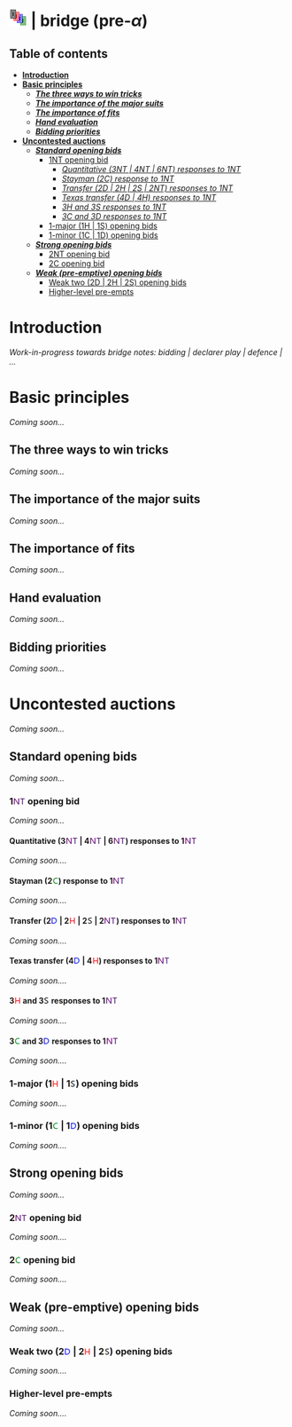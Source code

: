 # ![bridge](https://raw.githubusercontent.com/aornota/bridge/master/src/resources/tpoc-32x32.png) | bridge (pre-_α_)


## Table of contents

* [**Introduction**](#Introduction)
* [**Basic principles**](#Basic_principles)
  * [_**The three ways to win tricks**_](#The_three_ways_to_win_tricks)
  * [_**The importance of the major suits**_](#The_importance_of_the_major_suits)
  * [_**The importance of fits**_](#The_importance_of_fits)
  * [_**Hand evaluation**_](#Hand_evaluation)
  * [_**Bidding priorities**_](#Bidding_priorities)
* [**Uncontested auctions**](#Uncontested_auctions)
  * [_**Standard opening bids**_](#Standard_opening_bids)
    * [1NT opening bid](#1NT_opening_bid)
      * [_Quantitative (3NT | 4NT | 6NT) responses to 1NT_](#Quantitative_(3NT_|_4NT_|_6NT)_responses_to_1NT)
      * [_Stayman (2C) response to 1NT_](#Stayman_(2C)_response_to_1NT)
      * [_Transfer (2D | 2H | 2S | 2NT) responses to 1NT_](#Transfer_(2D_|_2H_|_2S_|_2NT)_responses_to_1NT)
      * [_Texas transfer (4D | 4H) responses to 1NT_](#Texas_transfer_(4D_|_4H)_responses_to_1NT)
      * [_3H and 3S responses to 1NT_](#3H_and_3S_responses_to_1NT)
      * [_3C and 3D responses to 1NT_](#3C_and_3D_responses_to_1NT)
    * [1-major (1H | 1S) opening bids](#1-major_(1H_|_1S)_opening_bids)
    * [1-minor (1C | 1D) opening bids](#1-minor_(1C_|_1D)_opening_bids)
  * [_**Strong opening bids**_](#Strong_opening_bids)
    * [2NT opening bid](#2NT_opening_bid)
    * [2C opening bid](#2C_opening_bid)
  * [_**Weak (pre-emptive) opening bids**_](#Weak_(pre-emptive)_opening_bids)
    * [Weak two (2D | 2H | 2S) opening bids](#Weak_two_(2D_|_2H_|_2S)_opening_bids)
    * [Higher-level pre-empts](#Higher-level_pre-empts)

# <a name="Introduction"> Introduction

_Work-in-progress towards bridge notes: bidding | declarer play | defence | ..._






# <a name="Basic_principles"> Basic principles

_Coming soon..._



## <a name="The_three_ways_to_win_tricks"> The three ways to win tricks

_Coming soon..._



## <a name="The_importance_of_the_major_suits"> The importance of the major suits

_Coming soon..._



## <a name="The_importance_of_fits"> The importance of fits

_Coming soon..._



## <a name="Hand_evaluation"> Hand evaluation

_Coming soon..._



## <a name="Bidding_priorities"> Bidding priorities

_Coming soon..._



# <a name="Uncontested_auctions"> Uncontested auctions

_Coming soon..._


## <a name="Standard_opening_bids"> Standard opening bids

_Coming soon..._



### <a name="1NT_opening_bid"> 1![NT](https://raw.githubusercontent.com/aornota/bridge/master/src/resources/NT.png) opening bid

_Coming soon..._



#### <a name="Quantitative_(3NT_|_4NT_|_6NT)_responses_to_1NT"> Quantitative (3![NT](https://raw.githubusercontent.com/aornota/bridge/master/src/resources/NT.png) | 4![NT](https://raw.githubusercontent.com/aornota/bridge/master/src/resources/NT.png) | 6![NT](https://raw.githubusercontent.com/aornota/bridge/master/src/resources/NT.png)) responses to 1![NT](https://raw.githubusercontent.com/aornota/bridge/master/src/resources/NT.png)

_Coming soon...._



#### <a name="Stayman_(2C)_response_to_1NT"> Stayman (2![C](https://raw.githubusercontent.com/aornota/bridge/master/src/resources/C.png)) response to 1![NT](https://raw.githubusercontent.com/aornota/bridge/master/src/resources/NT.png)

_Coming soon...._



#### <a name="Transfer_(2D_|_2H_|_2S_|_2NT)_responses_to_1NT"> Transfer (2![D](https://raw.githubusercontent.com/aornota/bridge/master/src/resources/D.png) | 2![H](https://raw.githubusercontent.com/aornota/bridge/master/src/resources/H.png) | 2![S](https://raw.githubusercontent.com/aornota/bridge/master/src/resources/S.png) | 2![NT](https://raw.githubusercontent.com/aornota/bridge/master/src/resources/NT.png)) responses to 1![NT](https://raw.githubusercontent.com/aornota/bridge/master/src/resources/NT.png)

_Coming soon...._



#### <a name="Texas_transfer_(4D_|_4H)_responses_to_1NT"> Texas transfer (4![D](https://raw.githubusercontent.com/aornota/bridge/master/src/resources/D.png) | 4![H](https://raw.githubusercontent.com/aornota/bridge/master/src/resources/H.png)) responses to 1![NT](https://raw.githubusercontent.com/aornota/bridge/master/src/resources/NT.png)

_Coming soon...._



#### <a name="3H_and_3S_responses_to_1NT"> 3![H](https://raw.githubusercontent.com/aornota/bridge/master/src/resources/H.png) and 3![S](https://raw.githubusercontent.com/aornota/bridge/master/src/resources/S.png) responses to 1![NT](https://raw.githubusercontent.com/aornota/bridge/master/src/resources/NT.png)

_Coming soon...._



#### <a name="3C_and_3D_responses_to_1NT"> 3![C](https://raw.githubusercontent.com/aornota/bridge/master/src/resources/C.png) and 3![D](https://raw.githubusercontent.com/aornota/bridge/master/src/resources/D.png) responses to 1![NT](https://raw.githubusercontent.com/aornota/bridge/master/src/resources/NT.png)

_Coming soon...._



### <a name="1-major_(1H_|_1S)_opening_bids"> 1-major (1![H](https://raw.githubusercontent.com/aornota/bridge/master/src/resources/H.png) | 1![S](https://raw.githubusercontent.com/aornota/bridge/master/src/resources/S.png)) opening bids

_Coming soon...._



### <a name="1-minor_(1C_|_1D)_opening_bids"> 1-minor (1![C](https://raw.githubusercontent.com/aornota/bridge/master/src/resources/C.png) | 1![D](https://raw.githubusercontent.com/aornota/bridge/master/src/resources/D.png)) opening bids

_Coming soon...._



## <a name="Strong_opening_bids"> Strong opening bids

_Coming soon..._



### <a name="2NT_opening_bid"> 2![NT](https://raw.githubusercontent.com/aornota/bridge/master/src/resources/NT.png) opening bid

_Coming soon...._



### <a name="2C_opening_bid"> 2![C](https://raw.githubusercontent.com/aornota/bridge/master/src/resources/C.png) opening bid

_Coming soon...._



## <a name="Weak_(pre-emptive)_opening_bids"> Weak (pre-emptive) opening bids

_Coming soon..._



### <a name="Weak_two_(2D_|_2H_|_2S)_opening_bids"> Weak two (2![D](https://raw.githubusercontent.com/aornota/bridge/master/src/resources/D.png) | 2![H](https://raw.githubusercontent.com/aornota/bridge/master/src/resources/H.png) | 2![S](https://raw.githubusercontent.com/aornota/bridge/master/src/resources/S.png)) opening bids

_Coming soon...._



### <a name="Higher-level_pre-empts"> Higher-level pre-empts

_Coming soon...._






